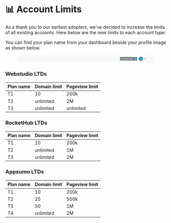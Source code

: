 # 📊 Account Limits

As a thank you to our earliest adopters, we've decided to increase the limits of all existing accounts. Here below are the new limits to each account type:&#x20;

You can find your plan name from your dashboard beside your profile image as shown below.&#x20;

<figure><img src=".gitbook/assets/image (4).png" alt=""><figcaption></figcaption></figure>

### Webstudio LTDs



| Plan name | Domain limit | Pageview limit |
| --------- | ------------ | -------------- |
| T1        | 10           | 200k           |
| T2        | unlimited    | 2M             |
| T3        | unlimited    | unlimited      |



### RocketHub LTDs



| Plan name | Domain limit | Pageview limit |
| --------- | ------------ | -------------- |
| T1        | 10           | 200k           |
| T2        | unlimited    | 1M             |
| T3        | unlimited    | 2M             |



### Appsumo LTDs



| Plan name | Domain limit | Pageview limit |
| --------- | ------------ | -------------- |
| T1        | 10           | 200k           |
| T2        | 25           | 500k           |
| T3        | 50           | 1M             |
| T4        | unlimited    | 2M             |



